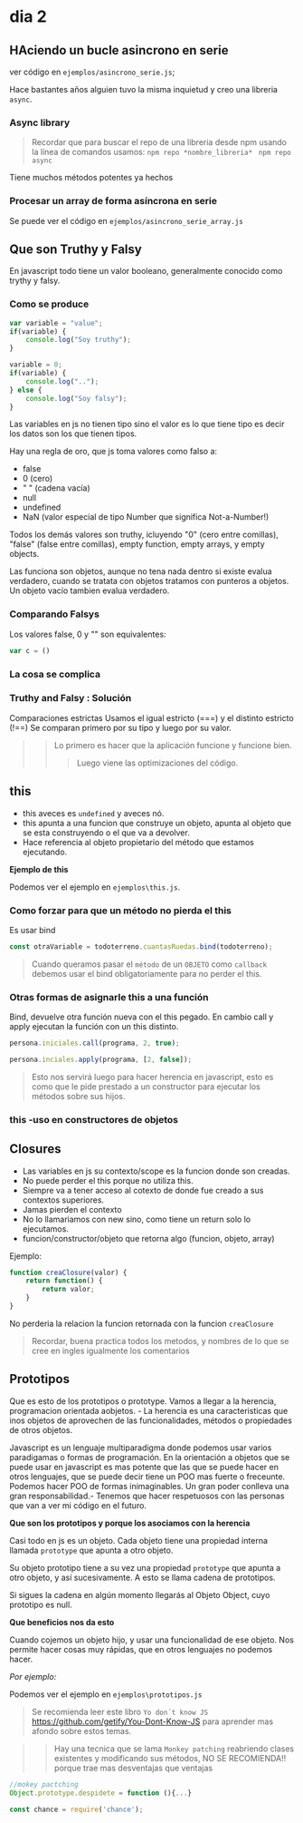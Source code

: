 # dia 2

## HAciendo un bucle asincrono en serie

ver código en `ejemplos/asincrono_serie.js`;

Hace bastantes años alguien tuvo la misma inquietud y creo una libreria `async`.

### Async library
> Recordar que para buscar el repo de una libreria desde npm usando la línea de comandos usamos:
> `npm repo *nombre_libreria*`
> ``` npm repo async```

Tiene muchos métodos potentes ya hechos

### Procesar un array de forma asíncrona en serie

Se puede ver el código en `ejemplos/asincrono_serie_array.js`

## Que son Truthy y Falsy

En javascript todo tiene un valor booleano, generalmente conocido como trythy y falsy.

### Como se produce

```js
var variable = "value";
if(variable) {
    console.log("Soy truthy");
}

variable = 0;
if(variable) {
    console.log("..");
} else {
    console.log("Soy falsy");
}
```

Las variables en js no tienen tipo sino el valor es lo que tiene tipo es decir los datos son los que tienen tipos.

Hay una regla de oro, que js toma valores como falso a:
- false
- 0 (cero)
- " " (cadena vacía)
- null
- undefined
- NaN (valor especial de tipo Number que significa Not-a-Number!)

Todos los demás valores son truthy, icluyendo "0" (cero entre comillas), "false" (false entre comillas), empty function, empty arrays, y empty objects.

Las funciona son objetos, aunque no tena nada dentro si existe evalua verdadero, cuando se tratata con objetos tratamos con punteros a objetos. Un objeto vacío tambien evalua verdadero.

### Comparando Falsys
Los valores false, 0 y "" son equivalentes:
```js
var c = ()
```

### La cosa se complica 

### Truthy  and Falsy : Solución
Comparaciones estrictas
Usamos el igual estricto (===) y el distinto estricto (!==)
Se comparan primero por su tipo y luego por su valor.

>> Lo primero es hacer que la aplicación funcione y funcione bien.
>>> Luego viene las optimizaciones del código.

## this

- this aveces es `undefined` y aveces nó.
- this apunta a una funcion que construye un objeto, apunta al objeto que se esta construyendo o el que va a devolver.
- Hace referencia al objeto propietario del método que estamos ejecutando.

**Ejemplo de this**

Podemos ver el ejemplo en `ejemplos\this.js`.

### Como forzar para que un método no pierda el this

Es usar bind

```js
const otraVariable = todoterreno.cuantasRuedas.bind(todoterreno);
```

> Cuando queramos pasar el `método` de un `OBJETO` como `callback` debemos usar el bind obligatoriamente para no perder el this.

### Otras formas de asignarle this a una función

Bind, devuelve otra función nueva con el this pegado.
En cambio call y apply ejecutan la función con un this distinto.

```js
persona.iniciales.call(programa, 2, true);

persona.inciales.apply(programa, [2, false]);
```
> Esto nos servirá luego para hacer herencia en javascript, esto es como que le pide prestado a un constructor para ejecutar los métodos sobre sus hijos.

### this -uso en constructores de objetos

## Closures

- Las variables en js su contexto/scope es la funcion donde son creadas.
- No puede perder el this porque no utiliza this.
- Siempre va a tener acceso al cotexto de donde fue creado a sus contextos superiores.
- Jamas pierden el contexto
- No lo llamariamos con new sino, como tiene un return solo lo ejecutamos.
- funcion/constructor/objeto que retorna algo (funcion, objeto, array)

Ejemplo:

```js
function creaClosure(valor) {
    return function() {
        return valor;
    }
}
```
No perderia la relacion la funcion retornada con la funcion `creaClosure`

> Recordar, buena practica todos los metodos, y nombres de lo que se cree en ingles igualmente los comentarios


## Prototipos

Que es esto de los prototipos o prototype.
Vamos a llegar a la herencia, programacion orientada aobjetos.
    - La herencia es una caracteristicas que inos objetos de aprovechen de las funcionalidades,  métodos o propiedades de otros objetos.

Javascript es un lenguaje multiparadigma donde podemos usar varios paradigamas o formas de programación.
En la orientación a objetos que se puede usar en javascript es mas potente que las que se puede hacer en otros lenguajes, que se puede decir tiene un POO mas fuerte o freceunte.
Podemos hacer POO de formas inimaginables.
Un gran poder conlleva una gran responsabilidad.-
Tenemos que hacer respetuosos con las personas que van a ver mi código en el futuro.

**Que son los prototipos y porque los asociamos con la herencia**

Casi todo en js es un objeto. Cada objeto tiene una propiedad interna llamada `prototype` que apunta a otro objeto.

Su objeto prototipo tiene a su vez una propiedad `prototype` que apunta a otro objeto, y así sucesivamente.
A esto se llama cadena de prototipos.

Si sigues la cadena en algún momento llegarás al Objeto Object, cuyo prototipo es null.

**Que beneficios nos da esto**

Cuando cojemos un objeto hijo, y usar una funcionalidad de ese objeto.
Nos permite hacer cosas muy rápidas, que en otros lenguajes no podemos hacer.

*Por ejemplo:*

Podemos ver el ejemplo en `ejemplos\prototipos.js`

> Se recomienda leer este libro `Yo don´t know JS` https://github.com/getify/You-Dont-Know-JS para aprender mas afondo sobre estos temas.

>> Hay una tecnica que se lama `Monkey patching` reabriendo clases existentes y modificando sus métodos, NO SE RECOMIENDA!! porque trae mas desventajas que ventajas

```js
//mokey pactching
Object.prototype.despidete = function (){...}

const chance = require('chance');

```